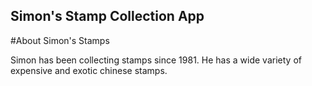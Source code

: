 Simon's Stamp Collection App
---

#About Simon's Stamps

Simon has been collecting stamps since 1981. He has a wide variety of expensive and exotic chinese stamps.
